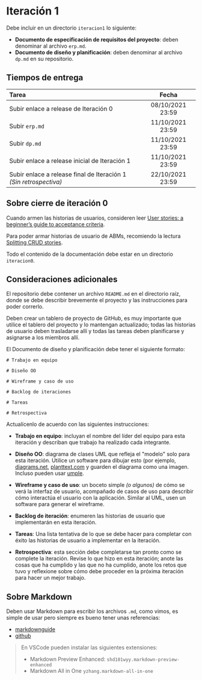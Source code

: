 # Iteración 1

Debe incluir en un directorio `iteracion1` lo siguiente:

- **Documento de especificación de requisitos del proyecto**: deben denominar al archivo `erp.md`. 
- **Documento de diseño y planificación**: deben denominar al archivo `dp.md` en su repositorio.

## Tiempos de entrega

| Tarea                                         |  Fecha           |
|:----------------------------------------------|:----------------:|
| Subir enlace a release de Iteración 0         | 08/10/2021 23:59 |
| Subir `erp.md`                                  | 11/10/2021 23:59 |
| Subir `dp.md`                               | 11/10/2021 23:59 |
| Subir enlace a release inicial de Iteración 1 | 11/10/2021 23:59 |
| Subir enlace a release final de Iteración 1 *(Sin retrospectiva)*   | 22/10/2021 23:59 |


## Sobre cierre de iteración 0

Cuando armen las historias de usuarios, consideren leer [User stories: a beginner’s guide to acceptance criteria](https://www.boost.co.nz/blog/2010/09/acceptance-criteria).

Para poder armar historias de usuario de ABMs, recomiendo la lectura [Splitting CRUD stories](https://www.caroli.org/en/splitting-crud-stories/).

Todo el contenido de la documentación debe estar en un directorio `iteracion0`.

## Consideraciones adicionales

El repositorio debe contener un archivo `README.md` en el directorio raíz, donde se debe describir brevemente el proyecto y las instrucciones para poder correrlo.

Deben crear un tablero de proyecto de GitHub, es muy importante que utilice el tablero del proyecto y lo mantengan actualizado; todas las historias de usuario deben trasladarse allí y todas las tareas deben planificarse y asignarse a los miembros allí.

El Documento de diseño y planificación debe tener el siguiente formato:

```
# Trabajo en equipo

# Diseño OO

# Wireframe y caso de uso

# Backlog de iteraciones

# Tareas

# Retrospectiva
```

Actualícenlo de acuerdo con las siguientes instrucciones:

- **Trabajo en equipo**: incluyan el nombre del líder del equipo para esta iteración y describan que trabajo ha realizado cada integrante.

- **Diseño OO**: diagrama de clases UML que refleja el "modelo" solo para esta iteración. Utilice un software para dibujar esto (por ejemplo, [diagrams.net](https://www.diagrams.net), [planttext.com](https://www.planttext.com/) y guarden el diagrama como una imagen. Incluso pueden usar [umple](https://cruise.umple.org/umple/).

- **Wireframe y caso de uso**: un boceto simple *(o algunos)* de cómo se verá la interfaz de usuario, acompañado de casos de uso para describir cómo interactúa el usuario con la aplicación. Similar al UML, usen un software para generar el wireframe.

- **Backlog de iteración**: enumeren las historias de usuario que implementarán en esta iteración.

- **Tareas**:  Una lista tentativa de lo que se debe hacer para completar con éxito las historias de usuario a implementar en la iteración.

- **Retrospectiva**: esta sección debe completarse tan pronto como se complete la iteración. Revise lo que hizo en esta iteración; anote las cosas que ha cumplido y las que no ha cumplido, anote los retos que tuvo y reflexione sobre cómo debe proceder en la próxima iteración para hacer un mejor trabajo. 


## Sobre Markdown

Deben usar Markdown para escribir los archivos `.md`, como vimos, es simple de usar pero siempre es bueno tener unas referencias: 
- [markdownguide](https://www.markdownguide.org/cheat-sheet/)
- [github](https://guides.github.com/pdfs/markdown-cheatsheet-online.pdf)

> En VSCode pueden instalar las siguientes extensiones:
> - Markdown Preview Enhanced: `shd101wyy.markdown-preview-enhanced`
> - Markdown All in One `yzhang.markdown-all-in-one`
